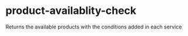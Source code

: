 # product-availablity-check
Returns the available products with the conditions added in each service
